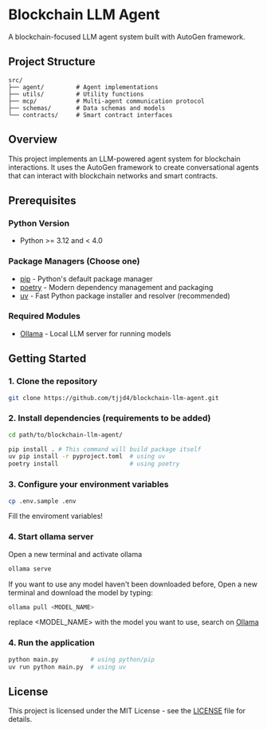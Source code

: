 # Blockchain LLM Agent

A blockchain-focused LLM agent system built with AutoGen framework.

## Project Structure

```
src/
├── agent/         # Agent implementations
├── utils/         # Utility functions
├── mcp/           # Multi-agent communication protocol
├── schemas/       # Data schemas and models
└── contracts/     # Smart contract interfaces
```

## Overview

This project implements an LLM-powered agent system for blockchain interactions. It uses the AutoGen framework to create conversational agents that can interact with blockchain networks and smart contracts.

## Prerequisites

### Python Version
- Python >= 3.12 and < 4.0

### Package Managers (Choose one)
- [pip](https://pip.pypa.io/) - Python's default package manager
- [poetry](https://python-poetry.org/) - Modern dependency management and packaging
- [uv](https://github.com/astral-sh/uv) - Fast Python package installer and resolver (recommended)

### Required Modules
- [Ollama](https://ollama.ai/) - Local LLM server for running models

## Getting Started

### 1. Clone the repository
```bash
git clone https://github.com/tjjd4/blockchain-llm-agent.git
```
### 2. Install dependencies (requirements to be added)
```bash
cd path/to/blockchain-llm-agent/

pip install . # This command will build package itself
uv pip install -r pyproject.toml  # using uv
poetry install                    # using poetry
```
### 3. Configure your environment variables
```bash
cp .env.sample .env
```
Fill the enviroment variables!

### 4. Start ollama server
Open a new terminal and activate ollama
```bash
ollama serve
```
If you want to use any model haven't been downloaded before,
Open a new terminal and download the model by typing:
```bash
ollama pull <MODEL_NAME>
```
replace <MODEL_NAME> with the model you want to use, search on [Ollama](https://ollama.ai/)


### 4. Run the application
```bash
python main.py         # using python/pip
uv run python main.py  # using uv
```

## License

This project is licensed under the MIT License - see the [LICENSE](LICENSE) file for details.
